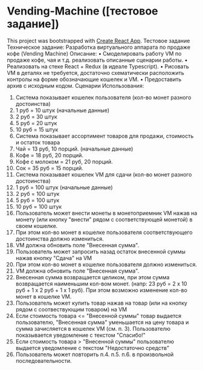 # Vending-Machine ([тестовое задание]) 

This project was bootstrapped with [Create React App](https://github.com/facebook/create-react-app).
Тестовое задание 
Техническое задание: Разработка виртуального аппарата по продаже кофе (Vending Machine)
Описание: 
•	Смоделировать работу VM по продаже кофе, чая и т.д. реализовать описанные сценарии работы.
•	Реализовать на стеке React + Redux (в идеале Typescript). 
•	Рисовать VM в деталях не требуется, достаточно схематически расположить контролы на форме обозначающие кошелек и VM. 
•	Предоставить архив с исходным кодом.
Сценарии Использования:
1.	Система показывает кошелек пользователя (кол-во монет разного достоинства)
1.	1 руб = 10 штук (начальные данные)
2.	2 руб = 30 штук
3.	5 руб = 20 штук
4.	10 руб = 15 штук
2.	Система показывает ассортимент товаров для продажи, стоимость и остаток товара
1.	Чай = 13 руб, 10 порций. (начальные данные)
2.	Кофе = 18 руб, 20 порций.
3.	Кофе с молоком = 21 руб, 20 порций.
4.	Сок = 35 руб = 15 порций.
3.	Система показывает кошелек VM для сдачи (кол-во монет разного достоинства)
1.	1 руб = 100 штук (начальные данные)
2.	2 руб = 100 штук
3.	5 руб = 100 штук
4.	10 руб = 100 штук
4.	Пользователь может внести монеты в монетоприемник VM нажав на монету (или кнопку "внести" рядом с соответствующей монетой) в своем кошелке.
1.	При этом кол-во монет в кошелке пользователя соответствующего достоинства должно измениться.
2.	VM должна обновить поле "Внесенная сумма".
5.	Пользователь может запросить назад остаток внесенной суммы нажав кнопку "Сдача" на VM
1.	При этом кол-во монет в кошелке пользователя должно измениться.
2.	VM должна обновить поле "Внесенная сумма".
3.	Внесенная сумма возвращается целиком, при этом сумма возвращается наименьшим кол-вом монет. (напр: 23 руб = 2 х 10 руб + 1 х 2 руб + 1 х 1 руб). При этом возможно изменение кол-во монет в кошелке VM.
6.	Пользователь может купить товар нажав на товар (или на кнопку рядом с соотвествующим товаром) на VM
1.	Если стоимость товара <= "Внесенной суммы" товар выдается пользователю, "Внесенная сумма" уменьшается на цену товара и сумма зачисляется в кошелек VM (см. п. 3). Пользователю показывается уведомление с текстом "Спасибо!"
2.	Если стоимость товара > "Внесенной суммы" пользователю выдается уведомление с текстом "Недостаточно средств"
7.	Пользователь может повторить п.4. п.5. п.6. в произвольной последовательности.


